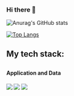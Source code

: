 ### Hi there 👋
![Anurag's GitHub stats](https://github-readme-stats.vercel.app/api?username=ElinaKhisamutdinova&hide=contribs,prs&show_icons=true)

[![Top Langs](https://github-readme-stats.vercel.app/api/top-langs/?username=ElinaKhisamutdinova)](https://github.com/anuraghazra/github-readme-stats)


<h2>My tech stack:<h2/>
  <h4>Application and Data<h4/>
<img src="https://user-images.githubusercontent.com/79336292/136085040-35d4568a-a6ef-4c80-a240-1800a2814f23.png" /> 
<img src="https://user-images.githubusercontent.com/79336292/136085470-37562d85-f385-4630-ac3b-4fd486ae1577.png" /> 
<img src="https://user-images.githubusercontent.com/79336292/136085576-b8a0f766-dec1-4bfd-8c6d-9de77a439577.png" /> 
<img src="" /> 
<img src="" /> 
<img src="" /> 
<!--
**ElinaKhisamutdinova/ElinaKhisamutdinova** is a ✨ _special_ ✨ repository because its `README.md` (this file) appears on your GitHub profile.

Here are some ideas to get you started:

- 🔭 I’m currently working on ...
- 🌱 I’m currently learning ...
- 👯 I’m looking to collaborate on ...
- 🤔 I’m looking for help with ...
- 💬 Ask me about ...
- 📫 How to reach me: ...
- 😄 Pronouns: ...
- ⚡ Fun fact: ...
-->
